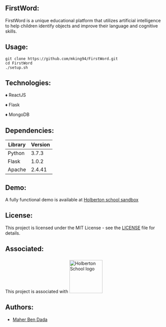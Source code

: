 ## FirstWord:
FirstWord is a unique educational platform that utilizes artificial intelligence to help children identify objects and improve their language and cognitive skills.
## Usage:
```
git clone https://github.com/mking94/FirstWord.git
cd FirstWord
./setup.sh
```
## Technologies:
  ♦ ReactJS
 
  ♦ Flask
  
  ♦ MongoDB
## Dependencies:

| Library    | Version |
| ---------- | ------- |
| Python     | 3.7.3   |
| Flask      | 1.0.2   |
| Apache     | 2.4.41  |

## Demo:
A fully functional demo is available at [Holberton school sandbox](http://6e51c3252094.ae068b5a.hbtn-cod.io/)
## License: 
This project is licensed under the MIT License - see the [LICENSE](./LICENSE) file for details.
## Associated:
This project is associated with <a href="www.holbertonschool.com"><img src="https://www.entreprises-magazine.com/wp-content/uploads/2020/05/Holberton-School.jpg" style="width:105px;margin-top:5px" alt="Holberton School logo"> </a>
## Authors:
  * [Maher Ben Dada](https://github.com/mking94)
